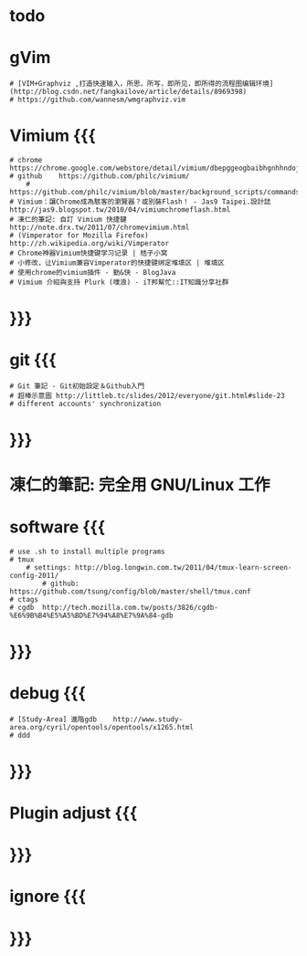 todo
====
# gVim
	# [VIM+Graphviz ,打造快速输入，所思，所写，即所见，即所得的流程图编辑环境](http://blog.csdn.net/fangkailove/article/details/8969398)
	# https://github.com/wannesm/wmgraphviz.vim
# Vimium {{{
	# chrome	https://chrome.google.com/webstore/detail/vimium/dbepggeogbaibhgnhhndojpepiihcmeb
	# github	https://github.com/philc/vimium/
		# https://github.com/philc/vimium/blob/master/background_scripts/commands.coffee
	# Vimium：讓Chrome成為駭客的瀏覽器？或別裝Flash！ - Jas9 Taipei.設計誌	http://jas9.blogspot.tw/2010/04/vimiumchromeflash.html
	# 凍仁的筆記: 自訂 Vimium 快捷鍵	http://note.drx.tw/2011/07/chromevimium.html
	# (Vimperator for Mozilla Firefox)	http://zh.wikipedia.org/wiki/Vimperator
	# Chrome神器Vimium快捷键学习记录 | 桔子小窝
	# 小修改，让Vimium兼容Vimperator的快捷键绑定堆填区 | 堆填区
	# 使用chrome的vimium插件 - 勤&快 - BlogJava
	# Vimium 介紹與支持 Plurk (噗浪) - iT邦幫忙::IT知識分享社群
# }}}
# git {{{
	# Git 筆記 - Git初始設定＆Github入門
	# 超棒示意圖	http://littleb.tc/slides/2012/everyone/git.html#slide-23
	# different accounts' synchronization
# }}}
# 凍仁的筆記: 完全用 GNU/Linux 工作
# software {{{
	# use .sh to install multiple programs
	# tmux
		# settings:	http://blog.longwin.com.tw/2011/04/tmux-learn-screen-config-2011/
			# github:	https://github.com/tsung/config/blob/master/shell/tmux.conf
	# ctags
	# cgdb	http://tech.mozilla.com.tw/posts/3826/cgdb-%E6%9B%B4%E5%A5%BD%E7%94%A8%E7%9A%84-gdb
# }}}
# debug {{{
	# [Study-Area] 進階gdb	http://www.study-area.org/cyril/opentools/opentools/x1265.html
	# ddd
# }}}
# Plugin adjust {{{
# }}}
# ignore {{{
# }}}
